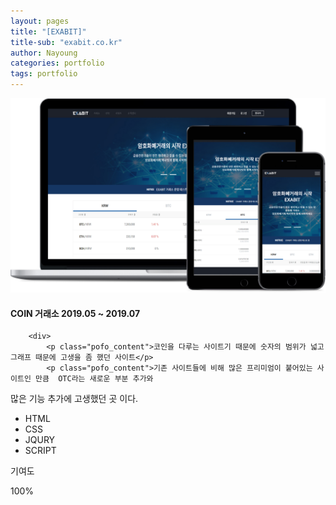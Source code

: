 ```yaml
---
layout: pages
title: "[EXABIT]"
title-sub: "exabit.co.kr"
author: Nayoung
categories: portfolio
tags: portfolio
---
```




<section class="pofo_con">
	<article>
		<a href="https://exabit.co.kr" target="_blank">
			<img src="/assets/portfolio_07.jpg">
		</a>
	</article>
	<article class="pofo_left">
		<h4>
			<strong>COIN 거래소</strong>
			<span>2019.05 ~ 2019.07</span>
		</h4>

		<div>
			<p class="pofo_content">코인을 다루는 사이트기 때문에 숫자의 범위가 넓고 그래프 때문에 고생을 좀 했던 사이트</p>
			<p class="pofo_content">기존 사이트들에 비해 많은 프리미엄이 붙어있는 사이트인 만큼  OTC라는 새로운 부분 추가와
많은 기능 추가에 고생했던 곳 이다.
</p>
		</div>
		<ul class="pofo_ul">
			<li>HTML</li>
			<li>CSS</li>
			<li>JQURY</li>
			<li>SCRIPT</li>
		</ul>		
		<div>
			<p>기여도</p> <span>100%</span>
		</div>
	</article>
</section>
